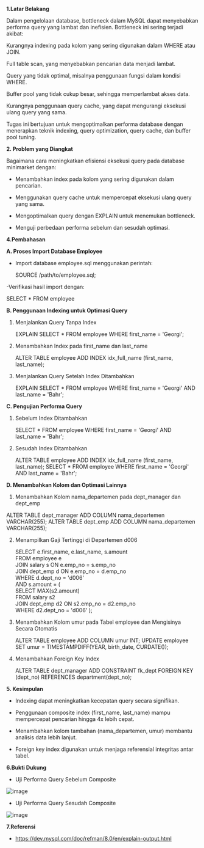 **1.Latar Belakang**

Dalam pengelolaan database, bottleneck dalam MySQL dapat menyebabkan performa query yang lambat dan inefisien. Bottleneck ini sering terjadi akibat:

Kurangnya indexing pada kolom yang sering digunakan dalam WHERE atau JOIN.

Full table scan, yang menyebabkan pencarian data menjadi lambat.

Query yang tidak optimal, misalnya penggunaan fungsi dalam kondisi WHERE.

Buffer pool yang tidak cukup besar, sehingga memperlambat akses data.

Kurangnya penggunaan query cache, yang dapat mengurangi eksekusi ulang query yang sama.

Tugas ini bertujuan untuk mengoptimalkan performa database dengan menerapkan teknik indexing, query optimization, query cache, dan buffer pool tuning.

**2. Problem yang Diangkat**

Bagaimana cara meningkatkan efisiensi eksekusi query pada database minimarket dengan:

- Menambahkan index pada kolom yang sering digunakan dalam pencarian.

- Menggunakan query cache untuk mempercepat eksekusi ulang query yang sama.

- Mengoptimalkan query dengan EXPLAIN untuk menemukan bottleneck.

- Menguji perbedaan performa sebelum dan sesudah optimasi.



**4.Pembahasan**

**A. Proses Import Database Employee**

- Import database employee.sql menggunakan perintah:

  SOURCE /path/to/employee.sql;

-Verifikasi hasil import dengan:

SELECT * FROM employee

**B. Penggunaan Indexing untuk Optimasi Query**

1. Menjalankan Query Tanpa Index

   EXPLAIN SELECT * FROM employee WHERE first_name = 'Georgi';

2. Menambahkan Index pada first_name dan last_name

   ALTER TABLE employee ADD INDEX idx_full_name (first_name, last_name);

3. Menjalankan Query Setelah Index Ditambahkan

   EXPLAIN SELECT * FROM employee WHERE first_name = 'Georgi' AND last_name = 'Bahr';

**C. Pengujian Performa Query**

1. Sebelum Index Ditambahkan

   SELECT * FROM employee WHERE first_name = 'Georgi' AND last_name = 'Bahr';

2. Sesudah Index Ditambahkan

   ALTER TABLE employee ADD INDEX idx_full_name (first_name, last_name);
SELECT * FROM employee WHERE first_name = 'Georgi' AND last_name = 'Bahr';

**D. Menambahkan Kolom dan Optimasi Lainnya**

1. Menambahkan Kolom nama_departemen pada dept_manager dan dept_emp

 ALTER TABLE dept_manager ADD COLUMN nama_departemen VARCHAR(255);
ALTER TABLE dept_emp ADD COLUMN nama_departemen VARCHAR(255);

2. Menampilkan Gaji Tertinggi di Departemen d006

   SELECT e.first_name, e.last_name, s.amount  
FROM employee e  
JOIN salary s ON e.emp_no = s.emp_no  
JOIN dept_emp d ON e.emp_no = d.emp_no  
WHERE d.dept_no = 'd006'  
AND s.amount = (  
    SELECT MAX(s2.amount)  
    FROM salary s2  
    JOIN dept_emp d2 ON s2.emp_no = d2.emp_no  
    WHERE d2.dept_no = 'd006'
);

3. Menambahkan Kolom umur pada Tabel employee dan Mengisinya Secara Otomatis

   ALTER TABLE employee ADD COLUMN umur INT;
UPDATE employee SET umur = TIMESTAMPDIFF(YEAR, birth_date, CURDATE());


4. Menambahkan Foreign Key Index

   ALTER TABLE dept_manager ADD CONSTRAINT fk_dept FOREIGN KEY (dept_no) REFERENCES department(dept_no);



**5. Kesimpulan**

- Indexing dapat meningkatkan kecepatan query secara signifikan.

- Penggunaan composite index (first_name, last_name) mampu mempercepat pencarian hingga 4x lebih cepat.

- Menambahkan kolom tambahan (nama_departemen, umur) membantu analisis data lebih lanjut.

- Foreign key index digunakan untuk menjaga referensial integritas antar tabel.



**6.Bukti Dukung**
- Uji Performa Query Sebelum Composite

![image](https://github.com/user-attachments/assets/225628f8-c74c-4333-a8da-62350741df70)


- Uji Performa Query Sesudah Composite

 ![image](https://github.com/user-attachments/assets/553a9d68-b399-4b60-876f-d1d3fa53d210)


  


**7.Referensi**
- https://dev.mysql.com/doc/refman/8.0/en/explain-output.html

